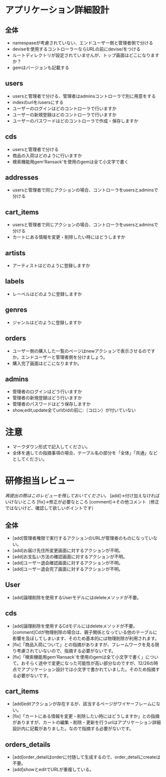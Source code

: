 # アプリケーション詳細設計
## 全体
- namespaseが考慮されていない、エンドユーザー側と管理者側で分ける
- deviseを使用するコントローラーならURLの前にdevise/をつける
- ルートディレクトリが設定されていませんが、トップ画面はどこになりますか？
- gemはバージョンも記載する

## users
- usersと管理者で分ける、管理者はadminsコントローラで別に用意をする
- indexのurlを/usersにする
- ユーザーのログインはどのコントローラで行いますか
- ユーザーの新規登録はどのコントローラで行いますか
- ユーザーのパスワードはどのコントローラで作成・保存しますか

## cds
- usersと管理者で分ける
- 商品の入荷はどのように行いますか
- 検索機能用gem'Ransack'を使用のgemは全て小文字で書く

## addresses
- usersと管理者で同じアクションの場合、コントローラをusersとadminsで分ける

## cart_items
- usersと管理者で同じアクションの場合、コントローラをusersとadminsで分ける
- カートにある情報を変更・削除したい時にはどうしますか

## artists
- アーティストはどのように登録しますか

## labels
- レーベルはどのように登録しますか

## genres
- ジャンルはどのように登録しますか

## orders
- ユーザー側の購入した一覧のページはnewアクションで表示させるのですか。エンドユーザーと管理者側を分けましょう。
- 購入完了画面はどこになりますか。

## admins
- 管理者のログインはどう行いますか
- 管理者の新規登録はどう行いますか
- 管理者のパスワードはどう保存しますか
- show,edit,update全てurlのidの前に:（コロン）が付いていない

# 注意
* マークダウン形式で記入してください。
* 全体を通しての指摘事項の場合、テーブル名の部分を「全体」「共通」などとしてください。

# 研修担当レビュー
*再提出の際はこのレビューを残しておいてください。*
[add]→付け加えなければいけないところ
[fix]→修正が必要なところ
[comment]→その他コメント（修正ではないけど、確認して欲しいポイントです）

## 全体
- [add]管理者権限で実行するアクションのURLが管理者のものになっていない。
- [add]お届け先住所変更画面に対するアクションが不明。
- [add]お支払い方法の確認画面に対するアクションが不明。
- [add]ユーザー退会確認画面に対するアクションが不明。
- [add]ユーザー退会完了画面に対するアクションが不明。

## User
- [add]論理削除を使用するUserモデルにはdeleteメソッドが不要。

## cds 
- [add]論理削除を使用するCdモデルにはdeleteメソッドが不要。
  [comment]Cdが物理削除の場合は、親子関係となっている他のテーブルに影響を及ぼしてしまいます、そのため基本的には物理削除が利用されます。
- [fix]「商品入荷について」との指摘がありますが、フレームワークを見る限り考慮されていないので、指摘する必要がないです。
- [fix]「検索機能用gem'Ransack'を使用のgemは全て小文字で書く」について。おそらく途中で変更になった可能性が高い部分なのですが、12/26の時点でアプリケーション設計では小文字で書かれていました。そのため指摘する必要がないです。

## cart_items
- [add]editアクションが存在するが、該当するページがワイヤーフレームにない。
- [fix]「カートにある情報を変更・削除したい時にはどうしますか」との指摘がありますが、カートの編集・削除・更新を行うurlはアプリケーション詳細設計内に記載がありました。なので指摘する必要がないです。

## orders_details
- [add]order_detailはorderに付随して生成するので、order_detailにcreateは不要。
- [add]showとeditでURLが重複している。








